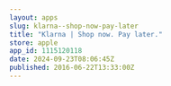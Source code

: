 ```yaml
---
layout: apps
slug: klarna--shop-now-pay-later
title: "Klarna | Shop now. Pay later."
store: apple
app_id: 1115120118
date: 2024-09-23T08:06:45Z
published: 2016-06-22T13:33:00Z
---
```

